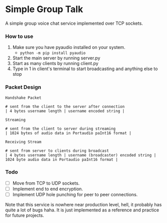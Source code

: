 # Simple Group Talk
A simple group voice chat service implemented over TCP sockets.

### How to use
1. Make sure you have pyaudio installed on your system.  
    - ``` python -m pip install pyaudio ```  
2. Start the main server by running server.py
3. Start as many clients by running client.py  
4. Type in 1 in client's terminal to start broadcasting and anything else to stop

### Packet Design

`Handshake Packet`
```
# sent from the client to the server after connection
| 4 bytes username length | username encoded string |
```

`Streaming`
```
# sent from the client to server during streaming
| 1024 bytes of audio data in Portaudio paInt16 format |
```

`Receiving Stream`
```
# sent from server to clients during broadcast
| 4 bytes username length | username (broadcaster) encoded string | 1024 byte audio data in Portaudio paInt16 format |
```

### Todo
- [ ] Move from TCP to UDP sockets.
- [ ] Implement end to end encryption.
- [ ] Implement UDP hole punching for peer to peer connections.

Note that this service is nowhere near production level, hell, it probably has quite a lot of bugs haha. It is just implemented as a reference and practice for future projects.
